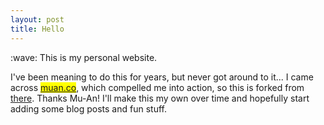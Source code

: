 ```yaml
---
layout: post
title: Hello
---
```


<p>
:wave: This is my personal website.
</p>

<p>
I've been meaning to do this for years, but never got around to it... I came across <mark><a href="http://muan.co">muan.co</a></mark>, which compelled me into action, so this is forked from <a href="https://github.com/muan/site">there</a>. Thanks Mu-An! I'll make this my own over time and hopefully start adding some blog posts and fun stuff.
</p>
